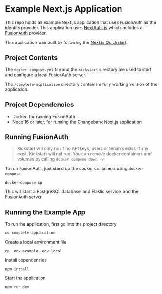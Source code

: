 # Example Next.js Application

This repo holds an example Next.js application that uses FusionAuth as the identity provider.
This application uses [NextAuth.js](https://next-auth.js.org/) which includes a [FusionAuth](https://next-auth.js.org/providers/fusionauth) provider.

This application was built by following the [Next.js Quickstart](https://fusionauth.io/docs/quickstarts/quickstart-javascript-nextjs-web/).

## Project Contents

The `docker-compose.yml` file and the `kickstart` directory are used to start and configure a local FusionAuth server.

The `/complete-application` directory contains a fully working version of the application.

## Project Dependencies

- Docker, for running FusionAuth
- Node 16 or later, for running the Changebank Next.js application

## Running FusionAuth

> Kickstart will only run if no API keys, users or tenants exist. If any exist, Kickstart will not run.
> You can remove docker containers and volumes by calling `docker compose down -v`

To run FusionAuth, just stand up the docker containers using `docker-compose`.

```shell
docker-compose up
```

This will start a PostgreSQL database, and Elastic service, and the FusionAuth server.

## Running the Example App

To run the application, first go into the project directory

```shell
cd complete-application
```

Create a local environment file

```shell
cp .env.example .env.local
```

Install dependencies

```shell
npm install
```

Start the application

```shell
npm run dev
```
